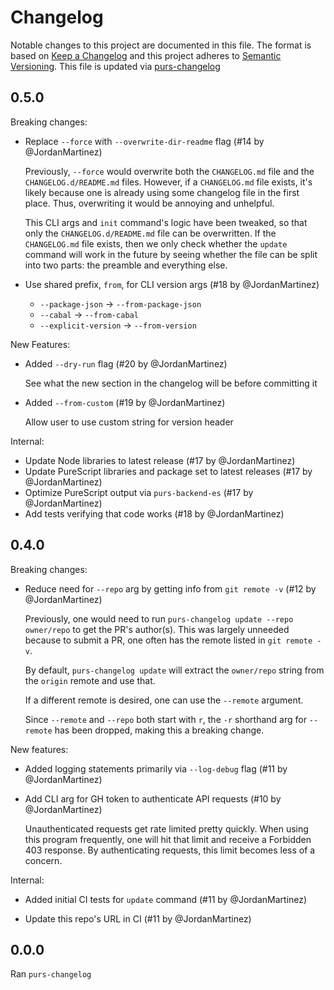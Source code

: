 # Changelog

Notable changes to this project are documented in this file. The format is based on [Keep a Changelog](https://keepachangelog.com/en/1.0.0/) and this project adheres to [Semantic Versioning](https://semver.org/spec/v2.0.0.html). This file is updated via [purs-changelog](https://github.com/JordanMartinez/purescript-up-changelog)

## 0.5.0

Breaking changes:

* Replace `--force` with `--overwrite-dir-readme` flag (#14 by @JordanMartinez)

  Previously, `--force` would overwrite both the `CHANGELOG.md` file
  and the `CHANGELOG.d/README.md` files. However, if a `CHANGELOG.md` file exists,
  it's likely because one is already using some changelog file in the first place.
  Thus, overwriting it would be annoying and unhelpful.

  This CLI args and `init` command's logic have been tweaked, so that only the
  `CHANGELOG.d/README.md` file can be overwritten. If the `CHANGELOG.md` file exists,
  then we only check whether the `update` command will work in the future by seeing
  whether the file can be split into two parts: the preamble and everything else.

* Use shared prefix, `from`, for CLI version args (#18 by @JordanMartinez)

  - `--package-json` -> `--from-package-json`
  - `--cabal` -> `--from-cabal`
  - `--explicit-version` -> `--from-version`

New Features:

* Added `--dry-run` flag (#20 by @JordanMartinez)

  See what the new section in the changelog will be before committing it

* Added `--from-custom` (#19 by @JordanMartinez)

  Allow user to use custom string for version header

Internal:

* Update Node libraries to latest release (#17 by @JordanMartinez)
* Update PureScript libraries and package set to latest releases (#17 by @JordanMartinez)
* Optimize PureScript output via `purs-backend-es` (#17 by @JordanMartinez)
* Add tests verifying that code works (#18 by @JordanMartinez)

## 0.4.0

Breaking changes:

* Reduce need for `--repo` arg by getting info from `git remote -v` (#12 by @JordanMartinez)

  Previously, one would need to run `purs-changelog update --repo owner/repo`
  to get the PR's author(s). This was largely unneeded because
  to submit a PR, one often has the remote listed in `git remote -v`.

  By default, `purs-changelog update` will extract the `owner/repo` string
  from the `origin` remote and use that.

  If a different remote is desired, one can use the `--remote` argument.

  Since `--remote` and `--repo` both start with `r`, the `-r` shorthand arg
  for `--remote` has been dropped, making this a breaking change.

New features:

* Added logging statements primarily via `--log-debug` flag (#11 by @JordanMartinez)

* Add CLI arg for GH token to authenticate API requests (#10 by @JordanMartinez)

  Unauthenticated requests get rate limited pretty quickly.
  When using this program frequently, one will hit that limit
  and receive a Forbidden 403 response.
  By authenticating requests, this limit becomes less of a concern.

Internal:

* Added initial CI tests for `update` command (#11 by @JordanMartinez)

* Update this repo's URL in CI (#11 by @JordanMartinez)

## 0.0.0

Ran `purs-changelog`
